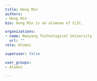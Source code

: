 ```yaml
---
title: Hong Min
authors:
- Hong Min
bio: Hong Min is an alumnae of CLIC.

organizations:
- name: Nanyang Technological University
  url: ""
role: Alumni

superuser: false

user_groups:
- Alumni

---
```

